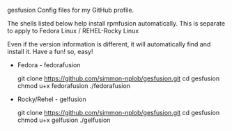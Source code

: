 gesfusion
Config files for my GitHub profile.

The shells listed below help install rpmfusion automatically.
This is separate to apply to Fedora Linux / REHEL-Rocky Linux

Even if the version information is different, it will automatically find and install it.
Have a fun! so, easy!

- Fedora - fedorafusion

     git clone https://github.com/simmon-nplob/gesfusion.git
     cd gesfusion
     chmod u+x fedorafusion
     ./fedorafusion

- Rocky/Rehel - gelfusion

     git clone https://github.com/simmon-nplob/gesfusion.git
     cd gesfusion
     chmod u+x gelfusion
     ./gelfusion
